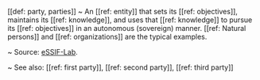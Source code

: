 [[def: party, parties]]
~ An [[ref: entity]] that sets its [[ref: objectives]], maintains its [[ref: knowledge]], and uses that [[ref: knowledge]] to pursue its [[ref: objectives]] in an autonomous (sovereign) manner. [[ref: Natural persons]] and [[ref: organizations]] are the typical examples.

~ Source: [eSSIF-Lab](https://essif-lab.github.io/framework/docs/essifLab-glossary).

~ See also: [[ref: first party]], [[ref: second party]], [[ref: third party]]

